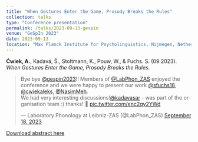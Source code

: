 ```yaml
---
title: "When Gestures Enter the Game, Prosody Breaks the Rules"
collection: talks
type: "Conference presentation"
permalink: /talks/2023-09-13-gespin
venue: "GeSpIn 2023"
date: 2023-09-13
location: "Max Planck Institute for Psycholinguistics, Nijmegen, Netherlands"
---
```


<b>Ćwiek, A.</b>, Kadavá, Š., Stoltmann, K., Pouw, W., & Fuchs. S. (09.2023). <i>When Gestures Enter the Game, Prosody Breaks the Rules</i>.

<blockquote class="twitter-tweet"><p lang="en" dir="ltr">Bye bye <a href="https://twitter.com/gespin2023?ref_src=twsrc%5Etfw">@gespin2023</a>!! Members of <a href="https://twitter.com/LabPhon_ZAS?ref_src=twsrc%5Etfw">@LabPhon_ZAS</a> enjoyed the conference and we were happy to present our work <a href="https://twitter.com/sfuchs18?ref_src=twsrc%5Etfw">@sfuchs18</a>, <a href="https://twitter.com/cwiekaleks?ref_src=twsrc%5Etfw">@cwiekaleks</a>, <a href="https://twitter.com/NasimMeh?ref_src=twsrc%5Etfw">@NasimMeh</a>.<br>We had very interesting discussions!<a href="https://twitter.com/kadavasar?ref_src=twsrc%5Etfw">@kadavasar</a> - was part of the organisation team :) thanks! 🎉 <a href="https://t.co/enc2qy2YWd">pic.twitter.com/enc2qy2YWd</a></p>&mdash; Laboratory Phonology at Leibniz-ZAS (@LabPhon_ZAS) <a href="https://twitter.com/LabPhon_ZAS/status/1703855531394203842?ref_src=twsrc%5Etfw">September 18, 2023</a></blockquote> <script async src="https://platform.twitter.com/widgets.js" charset="utf-8"></script>

[Download abstract here](http://olacwiek.github.io/files/GeSpIn_2023_7100.pdf)
